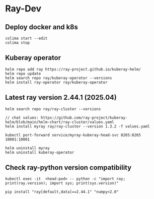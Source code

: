 # Ray-Dev

## Deploy docker and k8s

```
colima start --edit
colima stop
```

## Kuberay operator

```
helm repo add ray https://ray-project.github.io/kuberay-helm/
helm repo update
helm search repo ray/kuberay-operator --versions
helm install ray-operator ray/kuberay-operator
```

## Latest ray version 2.44.1 (2025.04)

```
helm search repo ray/ray-cluster --versions

// chat values: https://github.com/ray-project/kuberay-helm/blob/main/helm-chart/ray-cluster/values.yaml
helm install myray ray/ray-cluster --version 1.3.2 -f values.yaml

kubectl port-forward service/myray-kuberay-head-svc 8265:8265 10001:10001

helm uninstall myray
helm uninstall kuberay-operator
```

## Check ray-python version compatibility

```
kubectl exec -it  <head-pod> -- python -c "import ray; print(ray.version); import sys; print(sys.version)"

pip install "ray[default,data]==2.44.1" "numpy<2.0"
```
